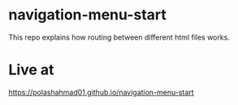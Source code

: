 # navigation-menu-start
This repo explains how routing between different html files works.
# Live at
https://polashahmad01.github.io/navigation-menu-start
